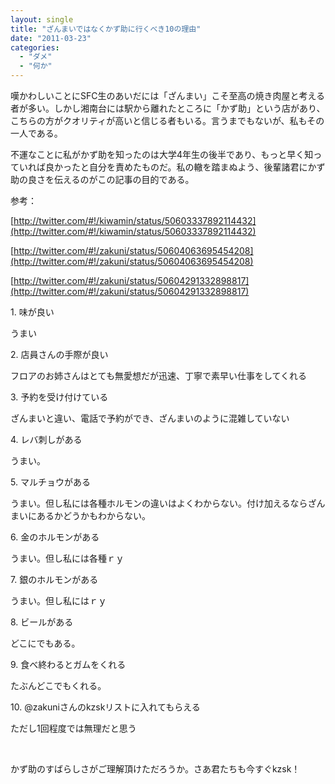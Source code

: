 ```yaml
---
layout: single
title: "ざんまいではなくかず助に行くべき10の理由"
date: "2011-03-23"
categories: 
  - "ダメ"
  - "何か"
---
```


嘆かわしいことにSFC生のあいだには「ざんまい」こそ至高の焼き肉屋と考える者が多い。しかし湘南台には駅から離れたところに「かず助」という店があり、こちらの方がクオリティが高いと信じる者もいる。言うまでもないが、私もその一人である。

不運なことに私がかず助を知ったのは大学4年生の後半であり、もっと早く知っていれば良かったと自分を責めたものだ。私の轍を踏まぬよう、後輩諸君にかず助の良さを伝えるのがこの記事の目的である。

参考：

[http://twitter.com/#!/kiwamin/status/50603337892114432](http://twitter.com/#!/kiwamin/status/50603337892114432)

[http://twitter.com/#!/zakuni/status/50604063695454208](http://twitter.com/#!/zakuni/status/50604063695454208)

[http://twitter.com/#!/zakuni/status/50604291332898817](http://twitter.com/#!/zakuni/status/50604291332898817)

1\. 味が良い

うまい

2\. 店員さんの手際が良い

フロアのお姉さんはとても無愛想だが迅速、丁寧で素早い仕事をしてくれる

3\. 予約を受け付けている

ざんまいと違い、電話で予約ができ、ざんまいのように混雑していない

4\. レバ刺しがある

うまい。

5\. マルチョウがある

うまい。但し私には各種ホルモンの違いはよくわからない。付け加えるならざんまいにあるかどうかもわからない。

6\. 金のホルモンがある

うまい。但し私には各種ｒｙ

7\. 銀のホルモンがある

うまい。但し私にはｒｙ

8\. ビールがある

どこにでもある。

9\. 食べ終わるとガムをくれる

たぶんどこでもくれる。

10\. @zakuniさんのkzskリストに入れてもらえる

ただし1回程度では無理だと思う

 

かず助のすばらしさがご理解頂けただろうか。さあ君たちも今すぐkzsk！
